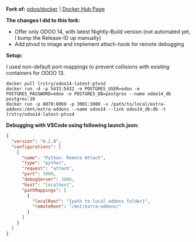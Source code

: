 **Fork of:** [odoo/docker](https://github.com/odoo/docker) | [Docker Hub Page](https://hub.docker.com/_/odoo)

**The changes I did to this fork:**

- Offer only ODOO 14, with latest Nightly-Build version (not automated yet, I bump the Release-ID up manually)
- Add ptvsd to image and implement attach-hook for remote debugging

**Setup:**

I used non-default port-mappings to prevent collisions with existing containers for ODOO 13.

```shell
docker pull lrstry/odoo14-latest-ptvsd
docker run -d -p 5433:5432 -e POSTGRES_USER=odoo -e POSTGRES_PASSWORD=odoo -e POSTGRES_DB=postgres --name odoo14_db postgres:10
docker run -p 8070:8069 -p 3001:3000 -v /path/to/local/extra-addons:/mnt/extra-addons --name odoo14 --link odoo14_db:db -t lrstry/odoo14-latest-ptvsd
```

**Debugging with VSCode using following launch.json:**

```json
{
  "version": "0.2.0",
  "configurations": [
    {
      "name": "Python: Remote Attach",
      "type": "python",
      "request": "attach",
      "port": 3000,
      "debugServer": 3000,
      "host": "localhost",
      "pathMappings": [
        {
          "localRoot": "{path to local addons folder}",
          "remoteRoot": "/mnt/extra-addons/"
        }
      ]
    }
  ]
}
```

